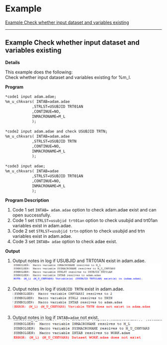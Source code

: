 # Example

[Example Check whether input dataset and variables existing](#example-check-whether-input-dataset-and-variables-existing)<br>

---

## Example Check whether input dataset and variables existing

**Details**<br>

This example does the following:<br>
Check whether input dataset and variables existing for %m_l.

**Program**

```sas
*code1 input adam.adae;
%m_u_chkvars( INTAB=adam.adae 
	        ,STRLST=USUBJID TRT01AN
			,CONTINUE=NO, 
			INMACRONAME=M_L
            ); 

*code2 input adam.adae and check USUBJID TRTN;
%m_u_chkvars( INTAB=adam.adae 
	        ,STRLST=USUBJID TRTN
			,CONTINUE=NO, 
			INMACRONAME=M_L
            ); 

*code3 input adae;
%m_u_chkvars( INTAB=adae 
	        ,STRLST=USUBJID TRT01AN
			,CONTINUE=NO, 
			INMACRONAME=M_L
            ); 
```
**Program Description**

1. Code 1 set `INTAB= adam.adae` option to check adam.adae exist and can open successfully.<br>
2. Code 1 set `STRLST=usubjid trt01an` option to check usubjid and trt01an variables exist in adam.adae.
3. Code 2 set `STRLST=usubjid trtn` option to check usubjid and trtn variables exist in adam.adae.
4. Code 3 set `INTAB= adae` option to check  adae exist.

**Output**

1. Output notes in log if USUBJID and TRT01AN exist in adam.adae. <br>
![Output](example1.png)

2. Output notes in log if `USUBJID TRTN` exist in adam.adae. <br>
![Output](example2.png)

3. Output notes in log if `INTAB=adae` not exist. <br>
![Output](example3.png)


